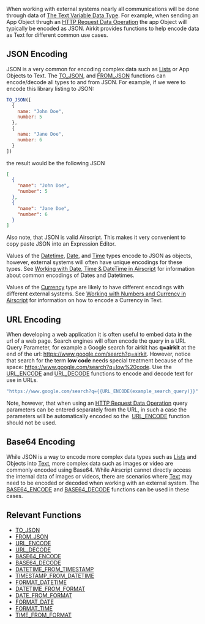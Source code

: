 When working with external systems nearly all communications will be done through data of [The Text Variable Data Type](https://support.airkit.com/reference/the-text-variable-data-type). For example, when sending an App Object thrugh an [HTTP Request Data Operation](https://support.airkit.com/reference/http-request-data-operation) the app Object will typically be encoded as JSON. Airkit provides functions to help encode data as Text for different common use cases.

## JSON Encoding

JSON is a very common for encoding complex data such as [Lists](https://support.airkit.com/reference/the-list-data-type) or App Objects to Text. The [TO_JSON](https://support.airkit.com/reference/to_json), and [FROM_JSON](https://support.airkit.com/reference/from_json) functions can encode/decode all types to and from JSON. For example, if we were to encode this library listing to JSON:

```javascript Airscript
TO_JSON([  
  {  
    name: "John Doe",  
    number: 5  
  },  
  {  
    name: "Jane Doe",  
    number: 6  
  }  
])
```



the result would be the following JSON

```json JSON
[  
  {  
    "name": "John Doe",  
    "number": 5  
  },  
  {  
    "name": "Jane Doe",  
    "number": 6  
  }  
]
```



Also note, that JSON is valid Airscript. This makes it very convenient to copy paste JSON into an Expression Editor.

Values of the [Datetime](https://support.airkit.com/reference/the-datetime-variable-data-type), [Date](https://support.airkit.com/reference/the-date-variable-data-type), and [Time](https://support.airkit.com/reference/the-time-variable-data-type) types encode to JSON as objects, however, external systems will often have unique encodings for these types. See [Working with Date, Time & DateTime in Airscript](https://support.airkit.com/docs/working-with-date,-time-and-datetime-in-airscript) for information about common encodings of Dates and Datetimes.

Values of the [Currency](https://support.airkit.com/reference/the-currency-variable-data-type) type are likely to have different encodings with different external systems. See [Working with Numbers and Currency in Airscript](https://support.airkit.com/docs/working-with-numbers-and-currency-in-airscript) for information on how to encode a Currency in Text.

## URL Encoding

When developing a web application it is often useful to embed data in the url of a web page. Search engines will often encode the query in a URL Query Parameter, for example a Google search for airkit has **q=airkit** at the end of the url: <https://www.google.com/search?q=airkit>. However, notice that search for the term **low code** needs special treatment because of the space: <https://www.google.com/search?q=low%20code>. Use the [URL_ENCODE](https://support.airkit.com/reference/url_encode) and [URL_DECODE](https://support.airkit.com/reference/url_decode) functions to encode and decode text for use in URLs.

```javascript Airscript
"https://www.google.com/search?q={{URL_ENCODE(example_search_query)}}"
```



Note, however, that when using an [HTTP Request Data Operation](https://support.airkit.com/reference/http-request-data-operation) query parameters can be entered separately from the URL, in such a case the parameters will be automatically encoded so the  [URL_ENCODE](https://support.airkit.com/reference/url_encode) function should not be used.

## Base64 Encoding

While JSON is a way to encode more complex data types such as [Lists](https://support.airkit.com/reference/the-list-data-type) and Objects into [Text](https://support.airkit.com/reference/the-text-variable-data-type), more complex data such as images or video are commonly encoded using Base64. While Airscript cannot directly access the internal data of images or videos, there are scenarios where [Text](https://support.airkit.com/reference/the-text-variable-data-type) may need to be encoded or decoded when working with an external system. The [BASE64_ENCODE](https://support.airkit.com/reference/base64_encode) and [BASE64_DECODE](https://support.airkit.com/reference/base64_decode) functions can be used in these cases.

## Relevant Functions

- [TO_JSON](https://support.airkit.com/reference/to_json)
- [FROM_JSON](https://support.airkit.com/reference/from_json)
- [URL_ENCODE](https://support.airkit.com/reference/url_encode)
- [URL_DECODE](https://support.airkit.com/reference/url_decode)
- [BASE64_ENCODE](https://support.airkit.com/reference/base64_encode)
- [BASE64_DECODE](https://support.airkit.com/reference/base64_decode)
- [DATETIME_FROM_TIMESTAMP](https://support.airkit.com/reference/datetime_from_timestamp)
- [TIMESTAMP_FROM_DATETIME](https://support.airkit.com/reference/timestamp_from_datetime)
- [FORMAT_DATETIME](https://support.airkit.com/reference/format_datetime)
- [DATETIME_FROM_FORMAT](https://support.airkit.com/reference/datetime_from_format)
- [DATE_FROM_FORMAT](https://support.airkit.com/reference/date_from_format)
- [FORMAT_DATE](https://support.airkit.com/reference/format_date)
- [FORMAT_TIME](https://support.airkit.com/reference/format_time)
- [TIME_FROM_FORMAT](https://support.airkit.com/reference/time_from_format)